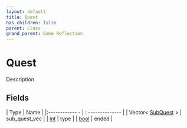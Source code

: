 ```yaml
---
layout: default
title: Quest
has_children: false
parent: Class
grand_parent: Game Reflection
---
```

# Quest
Description 

## Fields
| Type | Name |
|:------------ - | : -------------- |
| Vector< [SubQuest](game-reflection/classes/sub_quest.md) > | sub_quest_vec |
| [int](game-reflection/enums/int.md) | type |
| [bool](game-reflection/components/bool.md) | ended |
